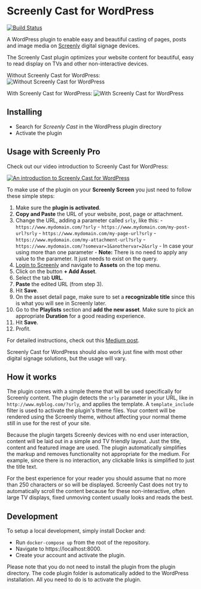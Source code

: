# Screenly Cast for WordPress

[![Build Status](https://travis-ci.org/Screenly/Screenly-Cast-for-WordPress.svg?branch=master)](https://travis-ci.org/Screenly/Screenly-Cast-for-WordPress)

A WordPress plugin to enable easy and beautiful casting of pages, posts and image media on [Screenly](https://www.screenly.io) digital signage devices.

The Screenly Cast plugin optimizes your website content for beautiful, easy to read display on TVs and other non-interactive devices.

Without Screenly Cast for WordPress:
![Without Screenly Cast for WordPress](/assets/screenshot-1.png)

With Screenly Cast for WordPress:
![With Screenly Cast for WordPress](/assets/screenshot-2.png)

## Installing

 * Search for *Screenly Cast* in the WordPress plugin directory
 * Activate the plugin

## Usage with Screenly Pro

Check out our video introduction to Screenly Cast for WordPress:

[![An introduction to Screenly Cast for WordPress](https://img.youtube.com/vi/rX6b9ZAYi34/0.jpg)](https://www.youtube.com/watch?v=rX6b9ZAYi34)

To make use of the plugin on your **Screenly Screen** you just need to follow these simple steps:

  1. Make sure the **plugin is activated**.
  2. **Copy and Paste** the URL of your website, post, page or attachment.
  3. Change the URL, adding a parameter called `srly`, like this:
    - `https://www.mydomain.com/?srly`
    - `https://www.mydomain.com/my-post-url?srly`
    - `https://www.mydomain.com/my-page-url?srly`
    - `https://www.mydomain.com/my-attachment-url?srly`
    - `https://www.mydomain.com/?somevar=1&anothervar=2&srly` - In case your using more than one parameter
    - **Note:** There is no need to apply any value to the parameter. It just needs to exist on the query.
  4. [Login to Screenly](https://login.screenlyapp.com) and navigate to **Assets** on the top menu.
  5. Click on the button **+ Add Asset**.
  6. Select the tab **URL**.
  7. **Paste** the edited URL (from step 3).
  8. Hit **Save**.
  9. On the asset detail page, make sure to set a **recognizable title** since this is what you will see in Screenly later.
  10. Go to the **Playlists** section and **add the new asset**. Make sure to pick an appropriate **Duration** for a good reading experience.
  11. Hit **Save**.
  12. Profit.

For detailed instructions, check out this [Medium post](https://news.screenly.io/introducing-screenly-cast-for-wordpress-a27ff26667b7).

Screenly Cast for WordPress should also work just fine with most other digital signage solutions, but the usage will vary.

## How it works

The plugin comes with a simple theme that will be used specifically for Screenly content. The plugin detects the `srly` parameter in your URL, like in `http://www.myblog.com/?srly`, and applies the template. A `template_include` filter is used to activate the plugin's theme files. Your content will be rendered using the Screenly theme, without affecting your normal theme still in use for the rest of your site.

Because the plugin targets Screenly devices with no end user interaction, content will be laid out in a simple and TV friendly layout. Just the title, content and featured image are used. The plugin automatically simplifies the markup and removes functionality not appropriate for the medium. For example, since there is no interaction, any clickable links is simplified to just the title text.

For the best experience for your reader you should assume that no more than 250 characters or so will be displayed. Screenly Cast does not try to automatically scroll the content because for these non-interactive, often large TV displays, fixed unmoving content usually looks and reads the best.

## Development

To setup a local development, simply install Docker and:
 * Run `docker-compose up` from the root of the repository.
 * Navigate to https://localhost:8000.
 * Create your account and activate the plugin.

Please note that you do not need to install the plugin from the plugin directory. The code plugin folder is automatically added to the WordPress installation. All you need to do is to activate the plugin.
